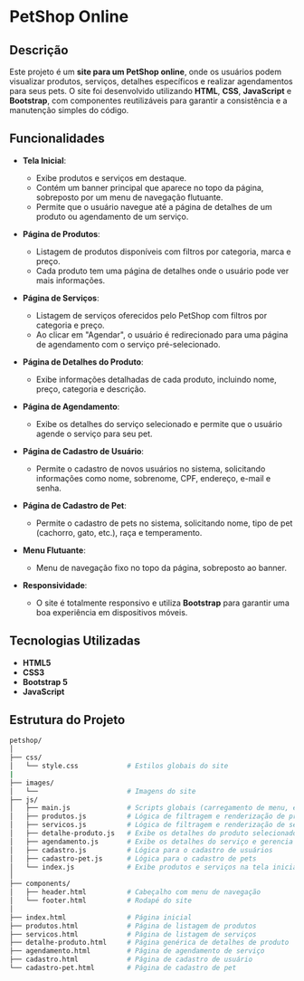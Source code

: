 # PetShop Online

## Descrição

Este projeto é um **site para um PetShop online**, onde os usuários podem visualizar produtos, serviços, detalhes específicos e realizar agendamentos para seus pets. O site foi desenvolvido utilizando **HTML**, **CSS**, **JavaScript** e **Bootstrap**, com componentes reutilizáveis para garantir a consistência e a manutenção simples do código.

## Funcionalidades

- **Tela Inicial**:
  - Exibe produtos e serviços em destaque.
  - Contém um banner principal que aparece no topo da página, sobreposto por um menu de navegação flutuante.
  - Permite que o usuário navegue até a página de detalhes de um produto ou agendamento de um serviço.

- **Página de Produtos**:
  - Listagem de produtos disponíveis com filtros por categoria, marca e preço.
  - Cada produto tem uma página de detalhes onde o usuário pode ver mais informações.

- **Página de Serviços**:
  - Listagem de serviços oferecidos pelo PetShop com filtros por categoria e preço.
  - Ao clicar em "Agendar", o usuário é redirecionado para uma página de agendamento com o serviço pré-selecionado.

- **Página de Detalhes do Produto**:
  - Exibe informações detalhadas de cada produto, incluindo nome, preço, categoria e descrição.

- **Página de Agendamento**:
  - Exibe os detalhes do serviço selecionado e permite que o usuário agende o serviço para seu pet.

- **Página de Cadastro de Usuário**:
  - Permite o cadastro de novos usuários no sistema, solicitando informações como nome, sobrenome, CPF, endereço, e-mail e senha.

- **Página de Cadastro de Pet**:
  - Permite o cadastro de pets no sistema, solicitando nome, tipo de pet (cachorro, gato, etc.), raça e temperamento.

- **Menu Flutuante**:
  - Menu de navegação fixo no topo da página, sobreposto ao banner.

- **Responsividade**:
  - O site é totalmente responsivo e utiliza **Bootstrap** para garantir uma boa experiência em dispositivos móveis.

## Tecnologias Utilizadas

- **HTML5**
- **CSS3**
- **Bootstrap 5**
- **JavaScript**

## Estrutura do Projeto

```bash
petshop/
│
├── css/
│   └── style.css            # Estilos globais do site
|
├── images/
│   └──                      # Imagens do site
├── js/
│   ├── main.js              # Scripts globais (carregamento de menu, etc.)
│   ├── produtos.js          # Lógica de filtragem e renderização de produtos
│   ├── servicos.js          # Lógica de filtragem e renderização de serviços
│   ├── detalhe-produto.js   # Exibe os detalhes do produto selecionado
│   ├── agendamento.js       # Exibe os detalhes do serviço e gerencia o agendamento
│   ├── cadastro.js          # Lógica para o cadastro de usuários
│   ├── cadastro-pet.js      # Lógica para o cadastro de pets
│   └── index.js             # Exibe produtos e serviços na tela inicial
│
├── components/
│   ├── header.html          # Cabeçalho com menu de navegação
│   └── footer.html          # Rodapé do site
│
├── index.html               # Página inicial
├── produtos.html            # Página de listagem de produtos
├── servicos.html            # Página de listagem de serviços
├── detalhe-produto.html     # Página genérica de detalhes de produto
├── agendamento.html         # Página de agendamento de serviço
├── cadastro.html            # Página de cadastro de usuário
└── cadastro-pet.html        # Página de cadastro de pet
